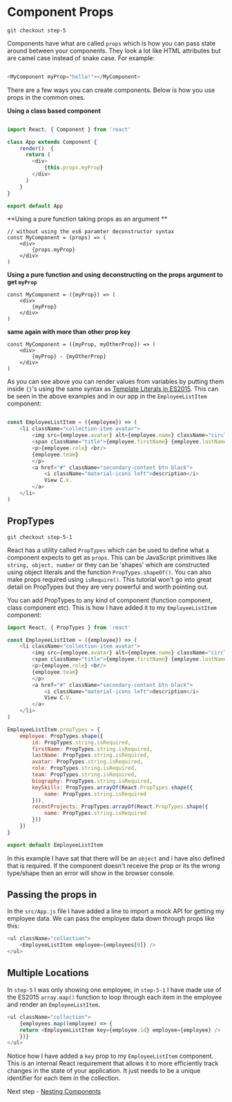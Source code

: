 # Component Props

```
git checkout step-5
```

Components have what are called `props` which is how you can pass state around between your components. They look a lot like HTML attributes but are camel case
instead of snake case. For example:

``` javascript

<MyComponent myProp="hello!"></MyComponent>

```

There are a few ways you can create components. Below is how you use props in the common ones.

**Using a class based component**

``` javascript

import React, { Component } from 'react'

class App extends Component {
    render()  {
      return (
        <div>
            {this.props.myProp}
        </div>
      )
    }
}

export default App
```
**Using a pure function taking props as an argument **

```
// without using the es6 paramter deconstructor syntax
const MyComponent = (props) => (
    <div>
        {props.myProp}
    </div>
)
```

**Using a pure function and using deconstructing on the props argument to get `myProp`**

```
const MyComponent = ({myProp}) => (
    <div>
        {myProp}
    </div>
)
```

**same again with more than other prop key**

```
const MyComponent = ({myProp, myOtherProp}) => (
    <div>
        {myProp} - {myOtherProp}
    </div>
)

```

As you can see above you can render values from variables by putting them inside `{}`'s using the same syntax as
[Template Literals in ES2015](https://developer.mozilla.org/en/docs/Web/JavaScript/Reference/Template_literals). 
This can be seen in the above examples and in our app in the `EmployeeListItem` component:

``` javascript

const EmployeeListItem = ({employee}) => (
    <li className="collection-item avatar">
        <img src={employee.avatar} alt={employee.name} className="circle" />
        <span className="title">{employee.firstName} {employee.lastName}</span>
        <p>{employee.role} <br/>
        {employee.team}
        </p>
        <a href="#" className="secondary-content btn black">
            <i className="material-icons left">description</i>
            View C.V.
        </a>
    </li>
)

```

## PropTypes

```
git checkout step-5-1
```

React has a utility called `PropTypes` which can be used to define what a component expects to get as `props`. This can be JavaScript primitives like `string, object, number`
or they can be 'shapes' which are constructed using object literals and the function `PropTypes.shapeOf()`. You can also make props required using `isRequire()`. This tutorial 
won't go into great detail on PropTypes but they are very powerful and worth pointing out.

You can add PropTypes to any kind of component (function component, class component etc). This is how I have added it to my `EmployeeListItem` component:

``` javascript
import React, { PropTypes } from 'react'

const EmployeeListItem = ({employee}) => (
    <li className="collection-item avatar">
        <img src={employee.avatar} alt={employee.name} className="circle" />
        <span className="title">{employee.firstName} {employee.lastName}</span>
        <p>{employee.role} <br/>
        {employee.team}
        </p>
        <a href="#" className="secondary-content btn black">
            <i className="material-icons left">description</i>
            View C.V.
        </a>
    </li>
)

EmployeeListItem.propTypes = { 
    employee: PropTypes.shape({
        id: PropTypes.string.isRequired,
        firstName: PropTypes.string.isRequired,
        lastName: PropTypes.string.isRequired,
        avatar: PropTypes.string.isRequired,
        role: PropTypes.string.isRequired,
        team: PropTypes.string.isRequired,
        biography: PropTypes.string.isRequired,
        keySkills: PropTypes.arrayOf(React.PropTypes.shape({
            name: PropTypes.string.isRequired
        })),
        recentProjects: PropTypes.arrayOf(React.PropTypes.shape({
            name: PropTypes.string.isRequired
        }))
    })
}

export default EmployeeListItem
```

In this example I have sat that there will be an `object` and i have also defined that is required. If the 
component doesn't receive the prop or its the wrong type/shape then an error will show in the browser console.

## Passing the props in

In the `src/App.js` file I have added a line to import a mock API for getting my employee data. We can pass the employee data down
through props like this:

``` javascript
<ul className="collection">
    <EmployeeListItem employee={employees[0]} />
</ul>
```

## Multiple Locations

In `step-5` I was only showing one employee, in `step-5-1` I have made use of the ES2015 `array.map()` function
to loop through each item in the employee and render an `EmployeeListItem`.

``` javascript
<ul className="collection">
    {employees.map((employee) => {
    return <EmployeeListItem key={employee.id} employee={employee} />
    })}
</ul>
```

Notice how I have added a `key` prop to my `EmployeeListItem` component. This is an internal React requirement that allows it to
more efficiently track changes in the state of your application. It just needs to be a unique identifier for each
item in the collection.

Next step - [Nesting Components](06-Nesting-Components.md)


